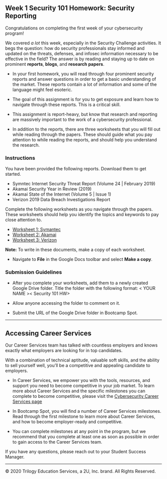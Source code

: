 ## Week 1 Security 101 Homework: Security Reporting

Congratulations on completing the first week of your cybersecurity program!

We covered _a lot_ this week, especially in the Security Challenge activities. It begs the question: how do security professionals stay informed and updated on the threats, defenses, and infosec information necessary to be effective in the field? The answer is by reading and staying up to date on prominent **reports**, **blogs**, and **research papers**.

- In your first homework, you will read through four prominent security reports and answer questions in order to get a basic understanding of the market. These reports contain a lot of information and some of the language might feel esoteric. 

- The goal of this assignment is for you to get exposure and learn how to navigate through these reports. This is a critical skill. 

- This assignment is report-heavy, but know that research and reporting are massively important to the work of a cybersecurity professional. 

- In addition to the reports, there are three worksheets that you will fill out while reading through the papers. These should guide what you pay attention to while reading the reports, and should help you understand the research. 

### Instructions

You have been provided the following reports. Download them to get started.  

* Symntec Internet Security Threat Report (Volume 24 | February 2019) 
* Akamai Security Year in Review (2019) 
* Akamai State of the Internet  (Volume 5 | Issue 1)
* Verizon 2019 Data Breach Investigations Report 

Complete the following worksheets as you navigate through the papers. These worksheets should help you identify the topics and keywords to pay close attention to. 

* [Worksheet 1: Symantec](https://docs.google.com/document/d/1tpKTcJnRFOWE8LHPluA25c74By3idVl9afnOdsrnNxc) 
* [Worksheet 2: Akamai](https://docs.google.com/document/d/11LmzhG56YFvNB0Xj9N1nWS3NoNDpaL3HX4AejcTD1fY) 
* [Worksheet 3: Verizon](https://docs.google.com/document/d/1mCofkfWShQFqyS0U5tBy9lGT8fVOMsCfF8Gl24XoiPE)

**Note:** To write in these documents, make a copy of each worksheet. 

- Navigate to **File** in the Google Docs toolbar and select **Make a copy**.

### Submission Guidelines

* After you complete your worksheets, add them to a newly created Google Drive folder. Title the folder with the following format: < YOUR NAME >< Security 101 HW> 

* Allow anyone accessing the folder to comment on it. 

* Submit the URL of the Google Drive folder in Bootcamp Spot.

---

## Accessing Career Services

Our Career Services team has talked with countless employers and knows exactly what employers are looking for in top candidates.  

With a combination of technical aptitude, valuable soft skills, and the ability to sell yourself well, you’ll be a competitive and appealing candidate to employers.

- In Career Services, we empower you with the tools, resources, and support you need to become competitive in your job market. To learn more about Career Services and the specific milestones you can complete to become competitive, please visit the [Cybersecurity Career Services page](https://sites.google.com/2u.com/careerservices-cyber/home)


- In Bootcamp Spot, you will find a number of Career Services milestones. Read through the first milestone to learn more about Career Services, and how to become employer-ready and competitive. 

- You can complete milestones at any point in the program, but we recommend that you complete at least one as soon as possible in order to gain access to the Career Services team. 

If you have any questions, please reach out to your Student Success Manager.

----

© 2020 Trilogy Education Services, a 2U, Inc. brand. All Rights Reserved.
